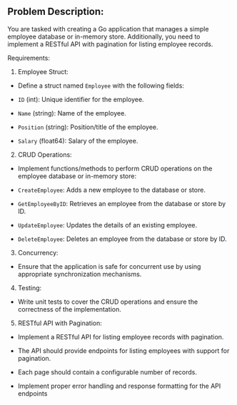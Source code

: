 ## Problem Description:

You are tasked with creating a Go application that manages a simple employee database or in-memory store. Additionally, you need to implement a RESTful API with pagination for listing employee records.

Requirements:

1. Employee Struct:

- Define a struct named `Employee` with the following fields:

- `ID` (int): Unique identifier for the employee.

- `Name` (string): Name of the employee.

- `Position` (string): Position/title of the employee.

- `Salary` (float64): Salary of the employee.

2. CRUD Operations:

- Implement functions/methods to perform CRUD operations on the employee database or in-memory store:

- `CreateEmployee`: Adds a new employee to the database or store.

- `GetEmployeeByID`: Retrieves an employee from the database or store by ID.

- `UpdateEmployee`: Updates the details of an existing employee.

- `DeleteEmployee`: Deletes an employee from the database or store by ID.

3. Concurrency:

- Ensure that the application is safe for concurrent use by using appropriate synchronization mechanisms.

4. Testing:

- Write unit tests to cover the CRUD operations and ensure the correctness of the implementation.

5. RESTful API with Pagination:

- Implement a RESTful API for listing employee records with pagination.

- The API should provide endpoints for listing employees with support for pagination.

- Each page should contain a configurable number of records.

- Implement proper error handling and response formatting for the API endpoints